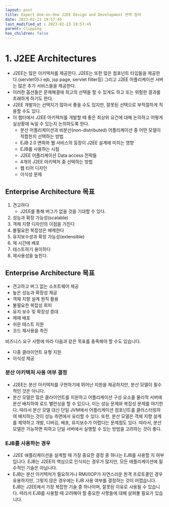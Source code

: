 ```yaml
---
layout: post
title: Expert One-on-One J2EE Design and Development 번역 정리
date: 2023-02-23 19:57:45
last_modified_at : 2023-02-23 19:57:45
parent: Clipping
has_children: false
---
```


# 1. ****J2EE Architectures****

- J2EE는 많은 아키텍처를 제공한다. J2EE는 또한 많은 컴포넌트 타입들을 제공한다.(servlet이나 ejb, jsp page, servlet filter등) 그리고 J2EE 어플리케이션 서버는 많은 추가 서비스들을 제공한다.
- 이러한 옵션들은 문제해결에 최고의 선택을 할 수 있게도 하고 또는 위험한 결과를 초래하게 하기도 한다.
- J2EE 개발자는 선택지가 많아서 좋을 수도 있지만, 잘못된 선택으로 부적절하게 적용할 수도 있다.
- 이 챕터에서 J2EE 아키텍처를 개발할 때 좋은 최상위 요건에 대해 논의하고 어떻게 실상황에 녹일 수 있는지 논의하도록 한다.
    - 분산 어플리케이션과 비분산(non-distributed) 어플리케이션 중 어떤 모델이 적합한지 선택하는 방법  
    - EJB 2.0 변화와 웹 서비스의 등장이 J2EE 설계에 미치는 영향  
    - EJB를 사용하는 시점  
    - J2EE 어플리케이션 Data access 전략들  
    - 4개의 J2EE 아키텍처 중 선택하는 방법  
    - 웹 티어 디자인  
    - 이식성 문제  

## Enterprise Architecture 목표

1. 견고하다
    - J2EE를 통해 버그가 없을 것을 기대할 수 있다.  
2. 성능과 확장 가능성(scalable) 
3. 객체 지향 디자인의 이점을 가진다
4. 불필요한 복잡성은 배제한다
5. 유지보수성과 확장 가능성(extensible)
6. 제 시간에 배포
7. 테스트하기 용이하다
8. 재사용성을 높힌다.

## Enterprise Architecture 목표

- 견고하고 버그 없는 소프트웨어 제공
- 높은 성능과 확장성 제공
- 객체 지향 설계 원칙 활용
- 불필요한 복잡성 회피
- 유지 보수 및 확장성 증대
- 제때 배포
- 쉬운 테스트 지원
- 코드 재사용을 촉진

비즈니스 요구 사항에 따라 다음과 같은 목표를 충족해야 할 수도 있습니다.

- 다중 클라이언트 유형 지원
- 이식성 제공

### 분산 아키텍처 사용 여부 결정

- J2EE는 분산 아키텍처를 구현하기에 뛰어난 지원을 제공하지만, 분산 모델이 필수적인 것은 아니다.
- 분산 모델은 많은 클라이언트를 지원하고 어플리케이션 구성 요소를 물리적 서버에 분산 배치하여 로드 밸런싱을 할 수 있으나, 이는 성능 문제와 복잡성 문제를 야기한다. 따라서 분산 모델 대신 단일 JVM에서 어플리케이션 컴포넌트를 클러스터링하여 배치하는 것이 성능 측면에서 유리할 수 있다. 또한, 분산 모델은 객체 지향 설계를 제약하고 개발, 디버깅, 배포, 유지보수가 어렵다는 문제점도 있다. 따라서, 분산 모델은 가능하면 피하고 단일 서버에서 실행할 수 있는 방법을 고려하는 것이 좋다.

### EJB를 사용하는 경우

- J2EE 애플리케이션을 설계할 때 가장 중요한 결정 중 하나는 EJB를 사용할 지 여부입니다. EJB는 J2EE의 핵심으로 인식되는 경우가 많지만, 모든 애플리케이션에 필수적인 기술은 아닙니다.
- EJB는 분산 아키텍처가 필요하거나 RMI/IIOP가 자연스러운 원격 프로토콜인 경우 유용하지만, 그렇지 않은 경우에는 EJB 사용 여부를 결정하는 것이 어렵습니다. EJB는 J2EE에서 가장 복잡한 기술 중 하나이며, 잘못된 이유로 사용될 수 있습니다. 따라서 EJB를 사용할 때 고려해야 할 중요한 사항들에 대해 살펴볼 필요가 있습니다.